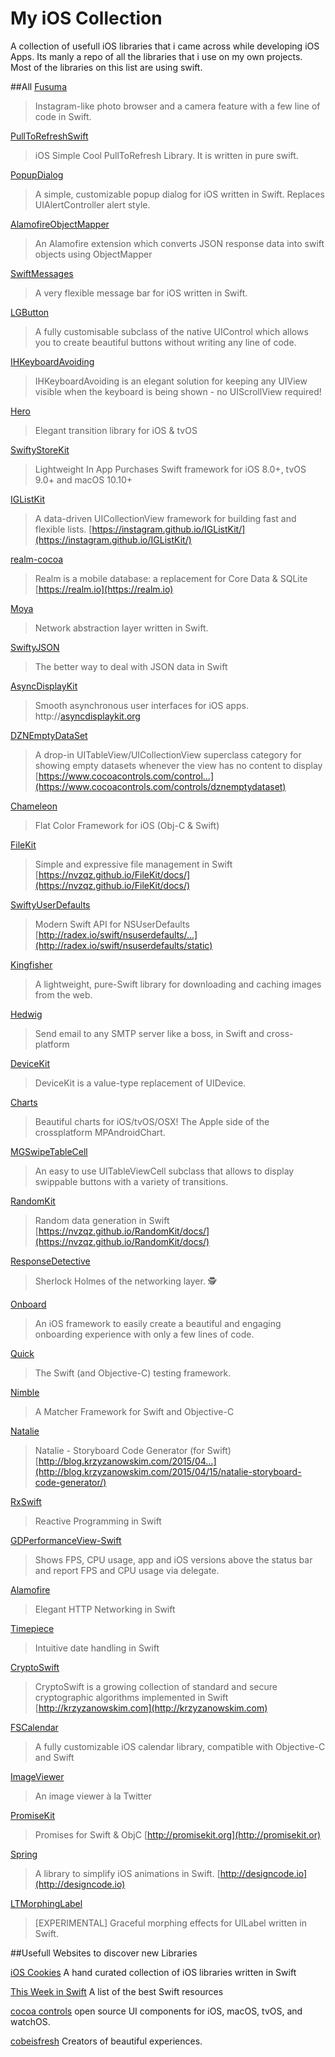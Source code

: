 # My iOS Collection
A collection of usefull iOS libraries that i came across while developing iOS Apps. Its manly a repo of all the libraries that i use on my own projects. Most of the libraries on this list are using swift.



##All
 [Fusuma](https://github.com/prpgleto/Fusuma)
>Instagram-like photo browser and a camera feature with a few line of code in Swift.

 [PullToRefreshSwift](https://github.com/prpgleto/PullToRefreshSwift)
>iOS Simple Cool PullToRefresh Library. It is written in pure swift.

 [PopupDialog](https://github.com/Orderella/PopupDialog)
>A simple, customizable popup dialog for iOS written in Swift. Replaces UIAlertController alert style.

[AlamofireObjectMapper](https://github.com/tristanhimmelman/AlamofireObjectMapper)
>An Alamofire extension which converts JSON response data into swift objects using ObjectMapper

[SwiftMessages](https://github.com/SwiftKickMobile/SwiftMessages)
>A very flexible message bar for iOS written in Swift.

[LGButton](https://github.com/loregr/LGButton)
>A fully customisable subclass of the native UIControl which allows you to create beautiful buttons without writing any line of code.

[IHKeyboardAvoiding](https://github.com/IdleHandsApps/IHKeyboardAvoiding)
>IHKeyboardAvoiding is an elegant solution for keeping any UIView visible when the keyboard is being shown - no UIScrollView required!

[Hero](https://github.com/lkzhao/Hero)
>Elegant transition library for iOS & tvOS

[SwiftyStoreKit](https://github.com/bizz84/SwiftyStoreKit)
>Lightweight In App Purchases Swift framework for iOS 8.0+, tvOS 9.0+ and macOS 10.10+

[IGListKit](https://github.com/Instagram/IGListKit)
>A data-driven UICollectionView framework for building fast and flexible lists. [https://instagram.github.io/IGListKit/](https://instagram.github.io/IGListKit/)

[realm-cocoa](https://github.com/realm/realm-cocoa)
>Realm is a mobile database: a replacement for Core Data & SQLite [https://realm.io](https://realm.io)

[Moya](https://github.com/Moya/Moya)
>Network abstraction layer written in Swift.

[SwiftyJSON](https://github.com/SwiftyJSON/SwiftyJSON)
>The better way to deal with JSON data in Swift

[AsyncDisplayKit](https://github.com/facebookarchive/AsyncDisplayKit)
>Smooth asynchronous user interfaces for iOS apps. http://[asyncdisplaykit.org](asyncdisplaykit.org)

[DZNEmptyDataSet](https://github.com/dzenbot/DZNEmptyDataSet)
>A drop-in UITableView/UICollectionView superclass category for showing empty datasets whenever the view has no content to display [https://www.cocoacontrols.com/control…](https://www.cocoacontrols.com/controls/dznemptydataset)

[Chameleon](https://github.com/ViccAlexander/Chameleon)
>Flat Color Framework for iOS (Obj-C & Swift)

[FileKit](https://github.com/nvzqz/FileKit)
>Simple and expressive file management in Swift [https://nvzqz.github.io/FileKit/docs/](https://nvzqz.github.io/FileKit/docs/)

[SwiftyUserDefaults](https://github.com/radex/SwiftyUserDefaults)
>Modern Swift API for NSUserDefaults [http://radex.io/swift/nsuserdefaults/…](http://radex.io/swift/nsuserdefaults/static)

[Kingfisher](https://github.com/onevcat/Kingfisher)
>A lightweight, pure-Swift library for downloading and caching images from the web.

[Hedwig](https://github.com/onevcat/Hedwig)
>Send email to any SMTP server like a boss, in Swift and cross-platform

[DeviceKit](https://github.com/dennisweissmann/DeviceKit)
>DeviceKit is a value-type replacement of UIDevice.

[Charts](https://github.com/danielgindi/Charts)
>Beautiful charts for iOS/tvOS/OSX! The Apple side of the crossplatform MPAndroidChart.

[MGSwipeTableCell](https://github.com/MortimerGoro/MGSwipeTableCell)
>An easy to use UITableViewCell subclass that allows to display swippable buttons with a variety of transitions.

[RandomKit](https://github.com/nvzqz/RandomKit)
>Random data generation in Swift [https://nvzqz.github.io/RandomKit/docs/](https://nvzqz.github.io/RandomKit/docs/)

[ResponseDetective](https://github.com/netguru/ResponseDetective)
>Sherlock Holmes of the networking layer. 🕵️

[Onboard](https://github.com/mamaral/Onboard)
>An iOS framework to easily create a beautiful and engaging onboarding experience with only a few lines of code.

[Quick](https://github.com/Quick/Quick)
>The Swift (and Objective-C) testing framework.

[Nimble](https://github.com/Quick/Nimble)
>A Matcher Framework for Swift and Objective-C

[Natalie](https://github.com/krzyzanowskim/Natalie)
>Natalie - Storyboard Code Generator (for Swift) [http://blog.krzyzanowskim.com/2015/04…](http://blog.krzyzanowskim.com/2015/04/15/natalie-storyboard-code-generator/)

[RxSwift](https://github.com/ReactiveX/RxSwift)
>Reactive Programming in Swift

[GDPerformanceView-Swift](https://github.com/dani-gavrilov/GDPerformanceView-Swift)
>Shows FPS, CPU usage, app and iOS versions above the status bar and report FPS and CPU usage via delegate.

[Alamofire](https://github.com/Alamofire/Alamofire)
>Elegant HTTP Networking in Swift

[Timepiece](https://github.com/naoty/Timepiece)
>Intuitive date handling in Swift

[CryptoSwift](https://github.com/krzyzanowskim/CryptoSwift)
>CryptoSwift is a growing collection of standard and secure cryptographic algorithms implemented in Swift [http://krzyzanowskim.com](http://krzyzanowskim.com)

[FSCalendar](https://github.com/WenchaoD/FSCalendar)
>A fully customizable iOS calendar library, compatible with Objective-C and Swift

[ImageViewer](https://github.com/MailOnline/ImageViewer)
> An image viewer à la Twitter

[PromiseKit](https://github.com/mxcl/PromiseKit)
>Promises for Swift & ObjC [http://promisekit.org](http://promisekit.or)

[Spring](https://github.com/MengTo/Spring?ref=ioscookies.com)
>A library to simplify iOS animations in Swift. [http://designcode.io](http://designcode.io)

[LTMorphingLabel](https://github.com/lexrus/LTMorphingLabel?ref=ioscookies.com)
>[EXPERIMENTAL] Graceful morphing effects for UILabel written in Swift.

##Usefull Websites to discover new Libraries

[iOS Cookies](http://www.ioscookies.com) A hand curated collection of iOS libraries written in Swift

[This Week in Swift](https://swiftnews.curated.co) A list of the best Swift resources

[cocoa controls](https://www.cocoacontrols.com) open source UI components for iOS, macOS, tvOS, and watchOS.

[cobeisfresh](https://medium.cobeisfresh.com) Creators of beautiful experiences. 





